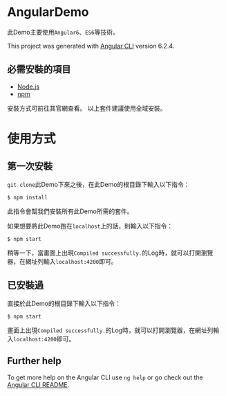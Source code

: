 # AngularDemo

此Demo主要使用`Angular6`、`ES6`等技術。

This project was generated with [Angular CLI](https://github.com/angular/angular-cli) version 6.2.4.

## 必需安裝的項目
* [Node.js](https://nodejs.org)
* [npm](https://www.npmjs.com)

安裝方式可前往其官網查看。
以上套件建議使用全域安裝。

# 使用方式

## 第一次安裝
`git clone`此Demo下來之後，在此Demo的根目錄下輸入以下指令：

```shell
$ npm install
```

此指令會幫我們安裝所有此Demo所需的套件。

如果想要將此Demo跑在`localhost`上的話，則輸入以下指令：

```shell
$ npm start
```

稍等一下，當畫面上出現`Compiled successfully.`的Log時，就可以打開瀏覽器，在網址列輸入`localhost:4200`即可。

## 已安裝過
直接於此Demo的根目錄下輸入以下指令：

```shell
$ npm start
```
畫面上出現`Compiled successfully.`的Log時，就可以打開瀏覽器，在網址列輸入`localhost:4200`即可。

## Further help

To get more help on the Angular CLI use `ng help` or go check out the [Angular CLI README](https://github.com/angular/angular-cli/blob/master/README.md).
